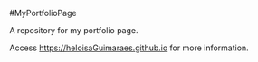 #MyPortfolioPage

A repository for my portfolio page.

Access https://heloisaGuimaraes.github.io for more information.
